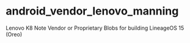 # android_vendor_lenovo_manning
Lenovo K8 Note Vendor or Proprietary Blobs for building LineageOS 15 (Oreo)
